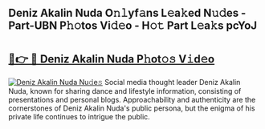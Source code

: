 ## Deniz Akalin Nuda O𝚗𝚕yf𝚊ns L𝚎a𝚔ed N𝚞𝚍es - Part-UBN P𝚑𝚘tos Vi𝚍𝚎o - H𝚘𝚝 Part L𝚎a𝚔s pcYoJ

# <h2><a href="http://kf13ct.oniu.top/?m=Deniz+Akalin+Nuda">🔗👉 🔴 Deniz Akalin Nuda P𝚑ot𝚘𝚜 V𝚒d𝚎o</a></h2>

[![Deniz Akalin Nuda Nu𝚍e𝚜](https://i.imgur.com/0qMVB7G.gif)](http://kf13ct.oniu.top/?m=Deniz+Akalin+Nuda)
Social media thought leader Deniz Akalin Nuda, known for sharing dance and lifestyle information, consisting of presentations and personal blogs. Approachability and authenticity are the cornerstones of Deniz Akalin Nuda's public persona, but the enigma of his private life continues to intrigue the public.  
